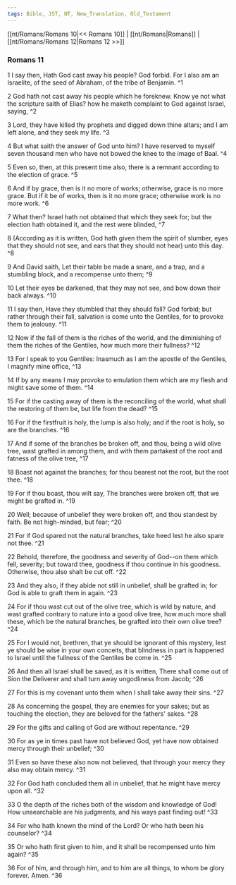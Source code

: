 ```yaml
---
tags: Bible, JST, NT, New_Translation, Old_Testament
---
```


[[nt/Romans/Romans 10|<< Romans 10]] | [[nt/Romans|Romans]] | [[nt/Romans/Romans 12|Romans 12 >>]]

### Romans 11

1 I say then, Hath God cast away his people? God forbid. For I also am an Israelite, of the seed of Abraham, of the tribe of Benjamin.  ^1

2 God hath not cast away his people which he foreknew. Know ye not what the scripture saith of Elias? how he maketh complaint to God against Israel, saying,  ^2

3 Lord, they have killed thy prophets and digged down thine altars; and I am left alone, and they seek my life.  ^3

4 But what saith the answer of God unto him? I have reserved to myself seven thousand men who have not bowed the knee to the image of Baal.  ^4

5 Even so, then, at this present time also, there is a remnant according to the election of grace.  ^5

6 And if by grace, then is it no more of works; otherwise, grace is no more grace. But if it be of works, then is it no more grace; otherwise work is no more work.  ^6

7 What then? Israel hath not obtained that which they seek for; but the election hath obtained it, and the rest were blinded,  ^7

8 (According as it is written, God hath given them the spirit of slumber, eyes that they should not see, and ears that they should not hear) unto this day.  ^8

9 And David saith, Let their table be made a snare, and a trap, and a stumbling block, and a recompense unto them;  ^9

10 Let their eyes be darkened, that they may not see, and bow down their back always.  ^10

11 I say then, Have they stumbled that they should fall? God forbid; but rather through their fall, salvation is come unto the Gentiles, for to provoke them to jealousy.  ^11

12 Now if the fall of them is the riches of the world, and the diminishing of them the riches of the Gentiles, how much more their fullness?  ^12

13 For I speak to you Gentiles: Inasmuch as I am the apostle of the Gentiles, I magnify mine office,  ^13

14 If by any means I may provoke to emulation them which are my flesh and might save some of them.  ^14

15 For if the casting away of them is the reconciling of the world, what shall the restoring of them be, but life from the dead?  ^15

16 For if the firstfruit is holy, the lump is also holy; and if the root is holy, so are the branches.  ^16

17 And if some of the branches be broken off, and thou, being a wild olive tree, wast grafted in among them, and with them partakest of the root and fatness of the olive tree,  ^17

18 Boast not against the branches; for thou bearest not the root, but the root thee.  ^18

19 For if thou boast, thou wilt say, The branches were broken off, that we might be grafted in.  ^19

20 Well; because of unbelief they were broken off, and thou standest by faith. Be not high-minded, but fear;  ^20

21 For if God spared not the natural branches, take heed lest he also spare not thee.  ^21

22 Behold, therefore, the goodness and severity of God\--on them which fell, severity; but toward thee, goodness if thou continue in his goodness. Otherwise, thou also shalt be cut off.  ^22

23 And they also, if they abide not still in unbelief, shall be grafted in; for God is able to graft them in again.  ^23

24 For if thou wast cut out of the olive tree, which is wild by nature, and wast grafted contrary to nature into a good olive tree, how much more shall these, which be the natural branches, be grafted into their own olive tree?  ^24

25 For I would not, brethren, that ye should be ignorant of this mystery, lest ye should be wise in your own conceits, that blindness in part is happened to Israel until the fullness of the Gentiles be come in.  ^25

26 And then all Israel shall be saved, as it is written, There shall come out of Sion the Deliverer and shall turn away ungodliness from Jacob;  ^26

27 For this is my covenant unto them when I shall take away their sins.  ^27

28 As concerning the gospel, they are enemies for your sakes; but as touching the election, they are beloved for the fathers\' sakes.  ^28

29 For the gifts and calling of God are without repentance.  ^29

30 For as ye in times past have not believed God, yet have now obtained mercy through their unbelief;  ^30

31 Even so have these also now not believed, that through your mercy they also may obtain mercy.  ^31

32 For God hath concluded them all in unbelief, that he might have mercy upon all.  ^32

33 O the depth of the riches both of the wisdom and knowledge of God! How unsearchable are his judgments, and his ways past finding out!  ^33

34 For who hath known the mind of the Lord? Or who hath been his counselor?  ^34

35 Or who hath first given to him, and it shall be recompensed unto him again?  ^35

36 For of him, and through him, and to him are all things, to whom be glory forever. Amen.  ^36

 
